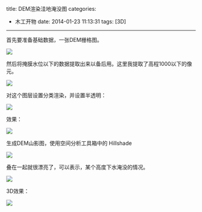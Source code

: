 title: DEM渲染洼地淹没图
categories:
- 木工开物
date: 2014-01-23 11:13:31
tags: [3D]
---

首先要准备基础数据，一张DEM栅格图。

![](http://img.blog.csdn.net/20140123105822359?watermark/2/text/aHR0cDovL2Jsb2cuY3Nkbi5uZXQva2lraXRhTW9vbg==/font/5a6L5L2T/fontsize/400/fill/I0JBQkFCMA==/dissolve/70/gravity/SouthEast)





然后将掩膜水位以下的数据提取出来以备后用。这里我提取了高程1000以下的像元。

![](http://img.blog.csdn.net/20140123110128421?watermark/2/text/aHR0cDovL2Jsb2cuY3Nkbi5uZXQva2lraXRhTW9vbg==/font/5a6L5L2T/fontsize/400/fill/I0JBQkFCMA==/dissolve/70/gravity/SouthEast)







对这个图层设置分类渲染，并设置半透明：

![](http://img.blog.csdn.net/20140123110412593?watermark/2/text/aHR0cDovL2Jsb2cuY3Nkbi5uZXQva2lraXRhTW9vbg==/font/5a6L5L2T/fontsize/400/fill/I0JBQkFCMA==/dissolve/70/gravity/SouthEast)



效果：

![](http://img.blog.csdn.net/20140123110500531?watermark/2/text/aHR0cDovL2Jsb2cuY3Nkbi5uZXQva2lraXRhTW9vbg==/font/5a6L5L2T/fontsize/400/fill/I0JBQkFCMA==/dissolve/70/gravity/SouthEast)







生成DEM山影图，使用空间分析工具箱中的 Hillshade

![](http://img.blog.csdn.net/20140123110603953?watermark/2/text/aHR0cDovL2Jsb2cuY3Nkbi5uZXQva2lraXRhTW9vbg==/font/5a6L5L2T/fontsize/400/fill/I0JBQkFCMA==/dissolve/70/gravity/SouthEast)







叠在一起就很漂亮了，可以表示，某个高度下水淹没的情况。





![](http://img.blog.csdn.net/20140123110810046?watermark/2/text/aHR0cDovL2Jsb2cuY3Nkbi5uZXQva2lraXRhTW9vbg==/font/5a6L5L2T/fontsize/400/fill/I0JBQkFCMA==/dissolve/70/gravity/SouthEast)







3D效果：

![](http://img.blog.csdn.net/20140123111252968?watermark/2/text/aHR0cDovL2Jsb2cuY3Nkbi5uZXQva2lraXRhTW9vbg==/font/5a6L5L2T/fontsize/400/fill/I0JBQkFCMA==/dissolve/70/gravity/SouthEast)





